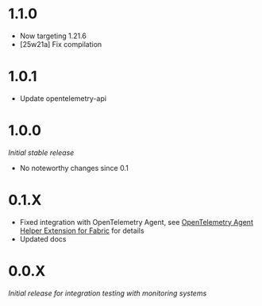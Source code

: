 # 1.1.0
* Now targeting 1.21.6
* [25w21a] Fix compilation

# 1.0.1
* Update opentelemetry-api

# 1.0.0
_Initial stable release_
* No noteworthy changes since 0.1

# 0.1.X
* Fixed integration with OpenTelemetry Agent, see [OpenTelemetry Agent Helper Extension for Fabric](https://github.com/litetex-oss/otel-fabric-helper-extension) for details
* Updated docs

# 0.0.X
_Initial release for integration testing with monitoring systems_
